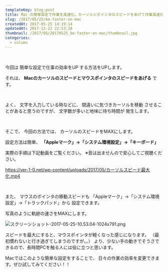 ```yaml
---
templateKey: blog-post
title: Mac の簡単設定で作業を高速化。カーソルとポインタのスピードをあげて作業高速化
slug: /2017/05/25/be-faster-on-mac
createdAt: 2017-05-25 14:19:14
updatedAt: 2017-12-22 22:53:28
thumbnail: /2017/05/20170525_be-faster-on-mac/thumbnail.jpg
categories:
  - column
---
```


&nbsp;

今回は
簡単な設定で仕事の効率をUP
する方法をUPします。

それは、
**Macのカーソルのスピードとマウスポインタのスピードをあげる**
です。

&nbsp;

よく、
文字を入力している時などに、
間違いに気づきカーソルを移動
させることがあると思うのですが、
文字数が多いと地味に待ち時間が
発生します。

<div class="adsense-double-rect"></div>

&nbsp;

そこで、
今回の方法では、
カーソルのスピードをMAXにします。

設定方法は簡単、
**「Appleマーク」→「システム環境設定」→「キーボード」**

実際の手順は下記動画をご覧ください。
※音は出ませんので安心してご視聴ください。

https://ver-1-0.net/wp-content/uploads/2017/05/カーソルスピード最大化.mp4

&nbsp;

また、
マウスのポインタの移動スピードも
「Appleマーク」→「システム環境設定」→「トラックパッド」から
設定できます。

写真のように軌跡の速さをMAXにします。

<img class="post-image almost-width" src="http://ver-1-0.net.s3-website-ap-northeast-1.amazonaws.com/uploads/2017/05/20170525_be-faster-on-mac/スクリーンショット-2017-05-25-10.53.04-1024x791.png" alt="スクリーンショット-2017-05-25-10.53.04-1024x791.png"/>

スピードを最大にすると、マウスポインタが軽くなった感じになります。
（最初慣れないと行き過ぎてしまうのですが。。）
より、少ない手の動きでそうさできるので、長時間PCを触る人には役に立つと思います。

Macではこのような簡単な設定をすることで、
日々の作業の効率を変更できます。ぜひ試してみてください！！

<div class="adsense-double-rect"></div>
